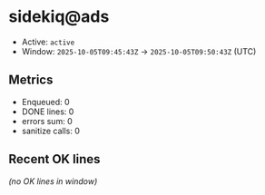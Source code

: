 # sidekiq@ads

- Active: `active`
- Window: `2025-10-05T09:45:43Z` → `2025-10-05T09:50:43Z` (UTC)

## Metrics
- Enqueued: 0
- DONE lines: 0
- errors sum: 0
- sanitize calls: 0

## Recent OK lines
_(no OK lines in window)_
